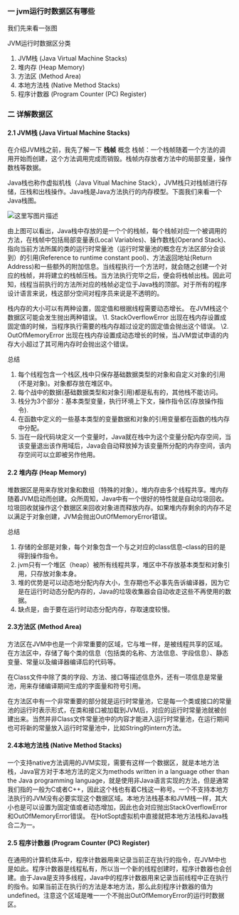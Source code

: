 ### 一 jvm运行时数据区有哪些

我们先来看一张图

JVM运行时数据区分类
1. JVM栈 (Java Virtual Machine Stacks)
2. 堆内存 (Heap Memory)
3. 方法区 (Method Area)
4. 本地方法栈 (Native Method Stacks)
5. 程序计数器 (Program Counter (PC) Register)

### 二 详解数据区

#### 2.1 JVM栈 (Java Virtual Machine Stacks)

在介绍JVM栈之前，我先了解一下 **栈帧** 概念
栈帧：一个栈帧随着一个方法的调用开始而创建，这个方法调用完成而销毁。栈帧内存放者方法中的局部变量，操作数栈等数据。

Java栈也称作虚拟机栈（Java Vitual Machine Stack），JVM栈只对栈帧进行存储，压栈和出栈操作。Java栈是Java方法执行的内存模型。下面我们来看一个Java栈图。

![这里写图片描述](https://img-blog.csdn.net/20170301172402015?watermark/2/text/aHR0cDovL2Jsb2cuY3Nkbi5uZXQvemhhbmdxaWx1R3J1YmJ5/font/5a6L5L2T/fontsize/400/fill/I0JBQkFCMA==/dissolve/70/gravity/SouthEast)

由上图可以看出，Java栈中存放的是一个个的栈帧，每个栈帧对应一个被调用的方法，在栈帧中包括局部变量表(Local Variables)、操作数栈(Operand Stack)、指向当前方法所属的类的运行时常量池（运行时常量池的概念在方法区部分会谈到）的引用(Reference to runtime constant pool)、方法返回地址(Return Address)和一些额外的附加信息。当线程执行一个方法时，就会随之创建一个对应的栈帧，并将建立的栈帧压栈。当方法执行完毕之后，便会将栈帧出栈。因此可知，线程当前执行的方法所对应的栈帧必定位于Java栈的顶部。对于所有的程序设计语言来说，栈这部分空间对程序员来说是不透明的。

栈内存的大小可以有两种设置，固定值和根据线程需要动态增长。
在JVM栈这个数据区可能会发生抛出两种错误。
\1. StackOverflowError 出现在栈内存设置成固定值的时候，当程序执行需要的栈内存超过设定的固定值会抛出这个错误。
\2. OutOfMemoryError 出现在栈内存设置成动态增长的时候，当JVM尝试申请的内存大小超过了其可用内存时会抛出这个错误。

总结
1. 每个线程包含一个栈区,栈中只保存基础数据类型的对象和自定义对象的引用(不是对象)。对象都存放在堆区中。
2. 每个战中的数据(基础数据类型和对象引用)都是私有的，其他栈不能访问。
3. 栈分为3个部分：基本类型变量，执行环境上下文，操作指令区(存放操作指令).
4. 在函数中定义的一些基本类型的变量数据和对象的引用变量都在函数的栈内存中分配。
5. 当在一段代码块定义一个变量时，Java就在栈中为这个变量分配内存空间，当该变量退出该作用域后，Java会自动释放掉为该变量所分配的内存空间，该内存空间可以立即被另作他用。

#### 2.2 堆内存 (Heap Memory)

堆数据区是用来存放对象和数组（特殊的对象）。堆内存由多个线程共享。堆内存随着JVM启动而创建。众所周知，Java中有一个很好的特性就是自动垃圾回收。垃圾回收就操作这个数据区来回收对象进而释放内存。如果堆内存剩余的内存不足以满足于对象创建，JVM会抛出OutOfMemoryError错误。

总结
1. 存储的全部是对象，每个对象包含一个与之对应的class信息–class的目的是得到操作指令。
2. jvm只有一个堆区（heap）被所有线程共享，堆区中不存放基本类型和对象引用，只存放对象本身。
3. 堆的优势是可以动态地分配内存大小，生存期也不必事先告诉编译器，因为它是在运行时动态分配内存的，Java的垃圾收集器会自动收走这些不再使用的数据。
4. 缺点是，由于要在运行时动态分配内存，存取速度较慢。

#### 2.3方法区 (Method Area)

方法区在JVM中也是一个非常重要的区域，它与堆一样，是被线程共享的区域。在方法区中，存储了每个类的信息（包括类的名称、方法信息、字段信息）、静态变量、常量以及编译器编译后的代码等。

在Class文件中除了类的字段、方法、接口等描述信息外，还有一项信息是常量池，用来存储编译期间生成的字面量和符号引用。

在方法区中有一个非常重要的部分就是运行时常量池，它是每一个类或接口的常量池的运行时表示形式，在类和接口被加载到JVM后，对应的运行时常量池就被创建出来。当然并非Class文件常量池中的内容才能进入运行时常量池，在运行期间也可将新的常量放入运行时常量池中，比如String的intern方法。

#### 2.4本地方法栈 (Native Method Stacks)

一个支持native方法调用的JVM实现，需要有这样一个数据区，就是本地方法栈，Java官方对于本地方法的定义为methods written in a language other than the Java programming language，就是使用非Java语言实现的方法，但是通常我们指的一般为C或者C++，因此这个栈也有着C栈这一称号。一个不支持本地方法执行的JVM没有必要实现这个数据区域。本地方法栈基本和JVM栈一样，其大小也是可以设置为固定值或者动态增加，因此也会对应抛出StackOverflowError和OutOfMemoryError错误。
在HotSopt虚拟机中直接就把本地方法栈和Java栈合二为一。

#### 2.5 程序计数器 (Program Counter (PC) Register)

在通用的计算机体系中，程序计数器用来记录当前正在执行的指令，在JVM中也是如此。程序计数器是线程私有，所以当一个新的线程创建时，程序计数器也会创建。由于Java是支持多线程，Java中的程序计数器用来记录当前线程中正在执行的指令。如果当前正在执行的方法是本地方法，那么此刻程序计数器的值为undefined。注意这个区域是唯一一个不抛出OutOfMemoryError的运行时数据区。